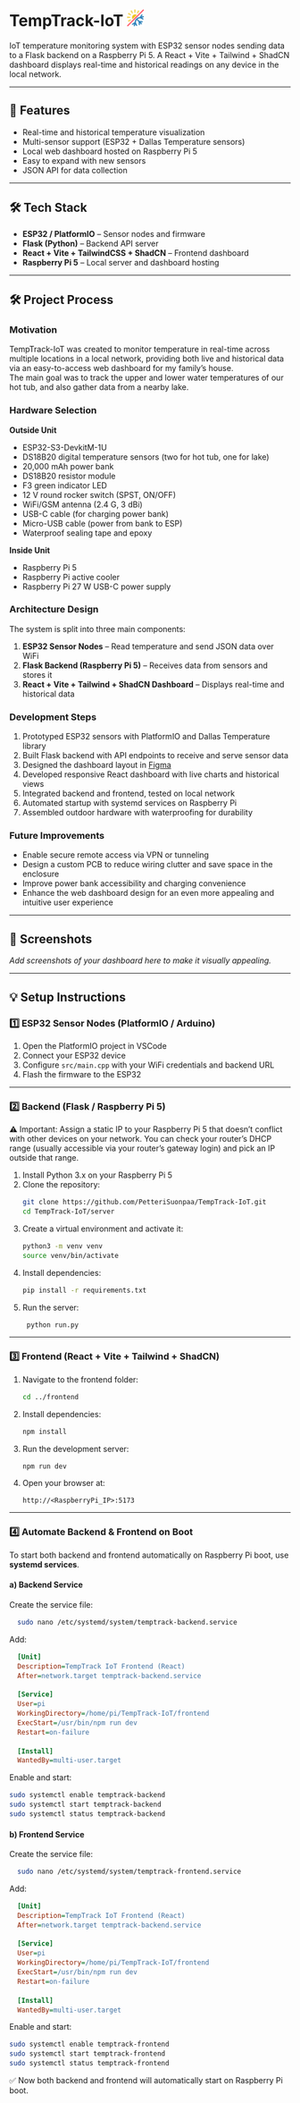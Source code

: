 # TempTrack-IoT <img src="paljuproject/frontend/public/myicons/temperatures.png" alt="TempTrack Logo" width="30"/>

IoT temperature monitoring system with ESP32 sensor nodes sending data to a Flask backend on a Raspberry Pi 5. A React + Vite + Tailwind + ShadCN dashboard displays real-time and historical readings on any device in the local network.

---

## 🌟 Features

- Real-time and historical temperature visualization  
- Multi-sensor support (ESP32 + Dallas Temperature sensors)  
- Local web dashboard hosted on Raspberry Pi 5  
- Easy to expand with new sensors  
- JSON API for data collection  

---

## 🛠️ Tech Stack

- **ESP32 / PlatformIO** – Sensor nodes and firmware  
- **Flask (Python)** – Backend API server  
- **React + Vite + TailwindCSS + ShadCN** – Frontend dashboard  
- **Raspberry Pi 5** – Local server and dashboard hosting  

---
## 🛠️ Project Process

### Motivation
TempTrack-IoT was created to monitor temperature in real-time across multiple locations in a local network, providing both live and historical data via an easy-to-access web dashboard for my family’s house.  
The main goal was to track the upper and lower water temperatures of our hot tub, and also gather data from a nearby lake.

### Hardware Selection
**Outside Unit**
- ESP32-S3-DevkitM-1U
- DS18B20 digital temperature sensors (two for hot tub, one for lake)
- 20,000 mAh power bank
- DS18B20 resistor module
- F3 green indicator LED
- 12 V round rocker switch (SPST, ON/OFF)
- WiFi/GSM antenna (2.4 G, 3 dBi)
- USB-C cable (for charging power bank)
- Micro-USB cable (power from bank to ESP)
- Waterproof sealing tape and epoxy

**Inside Unit**
- Raspberry Pi 5  
- Raspberry Pi active cooler  
- Raspberry Pi 27 W USB-C power supply

### Architecture Design
The system is split into three main components:
1. **ESP32 Sensor Nodes** – Read temperature and send JSON data over WiFi  
2. **Flask Backend (Raspberry Pi 5)** – Receives data from sensors and stores it  
3. **React + Vite + Tailwind + ShadCN Dashboard** – Displays real-time and historical data

### Development Steps
1. Prototyped ESP32 sensors with PlatformIO and Dallas Temperature library  
2. Built Flask backend with API endpoints to receive and serve sensor data  
3. Designed the dashboard layout in [Figma](https://www.figma.com/design/TWQNi1zcBEpw2G51kZiim7/Paljuproject?node-id=0-1&m=dev)  
4. Developed responsive React dashboard with live charts and historical views  
5. Integrated backend and frontend, tested on local network  
6. Automated startup with systemd services on Raspberry Pi  
7. Assembled outdoor hardware with waterproofing for durability  

### Future Improvements 
- Enable secure remote access via VPN or tunneling  
- Design a custom PCB to reduce wiring clutter and save space in the enclosure  
- Improve power bank accessibility and charging convenience  
- Enhance the web dashboard design for an even more appealing and intuitive user experience

---
## 📸 Screenshots

_Add screenshots of your dashboard here to make it visually appealing._


---

## 💡 Setup Instructions

### 1️⃣ ESP32 Sensor Nodes (PlatformIO / Arduino)

1. Open the PlatformIO project in VSCode  
2. Connect your ESP32 device  
3. Configure `src/main.cpp` with your WiFi credentials and backend URL  
4. Flash the firmware to the ESP32  

---
### 2️⃣ Backend (Flask / Raspberry Pi 5)
⚠️ Important: Assign a static IP to your Raspberry Pi 5 that doesn’t conflict with other devices on your network. You can check your router’s DHCP range (usually accessible via your router’s gateway login) and pick an IP outside that range.
1. Install Python 3.x on your Raspberry Pi 5  
2. Clone the repository:  
   ```bash
   git clone https://github.com/PetteriSuonpaa/TempTrack-IoT.git
   cd TempTrack-IoT/server
3. Create a virtual environment and activate it:
   ```bash
   python3 -m venv venv
   source venv/bin/activate
4. Install dependencies:
   ```bash
   pip install -r requirements.txt
5. Run the server:
   ```bash
    python run.py

---

### 3️⃣ Frontend (React + Vite + Tailwind + ShadCN)

1. Navigate to the frontend folder:
   ```bash
   cd ../frontend
2. Install dependencies:  
   ```bash
   npm install
3. Run the development server:
   ```bash
   npm run dev
4. Open your browser at:
   ```text
   http://<RaspberryPi_IP>:5173
---

### 4️⃣ Automate Backend & Frontend on Boot

To start both backend and frontend automatically on Raspberry Pi boot, use **systemd services**.

#### a) Backend Service

Create the service file:
  ```bash
    sudo nano /etc/systemd/system/temptrack-backend.service
```
Add:
  ```ini
    [Unit]
    Description=TempTrack IoT Frontend (React)
    After=network.target temptrack-backend.service
    
    [Service]
    User=pi
    WorkingDirectory=/home/pi/TempTrack-IoT/frontend
    ExecStart=/usr/bin/npm run dev
    Restart=on-failure
    
    [Install]
    WantedBy=multi-user.target
```
Enable and start:
  ```bash
  sudo systemctl enable temptrack-backend
  sudo systemctl start temptrack-backend
  sudo systemctl status temptrack-backend
```
#### b) Frontend Service

Create the service file:
  ```bash
    sudo nano /etc/systemd/system/temptrack-frontend.service
```
Add:
  ```ini
    [Unit]
    Description=TempTrack IoT Frontend (React)
    After=network.target temptrack-backend.service
    
    [Service]
    User=pi
    WorkingDirectory=/home/pi/TempTrack-IoT/frontend
    ExecStart=/usr/bin/npm run dev
    Restart=on-failure
    
    [Install]
    WantedBy=multi-user.target
```
Enable and start:
  ```bash
  sudo systemctl enable temptrack-frontend
  sudo systemctl start temptrack-frontend
  sudo systemctl status temptrack-frontend
```
✅ Now both backend and frontend will automatically start on Raspberry Pi boot.

